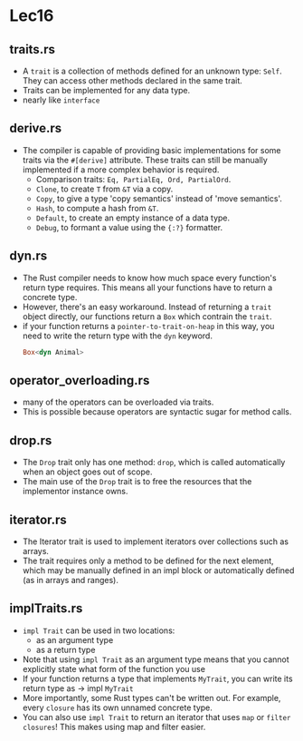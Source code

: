 # Lec16

## traits.rs
+ A `trait` is a collection of methods defined for an unknown type: `Self`. They can access other methods declared in the same trait.
+ Traits can be implemented for any data type.
+ nearly like `interface`

## derive.rs
+ The compiler is capable of providing basic implementations for some traits via the `#[derive]` attribute. These traits can still be manually implemented if a more complex behavior is required.
    + Comparison traits: `Eq, PartialEq, Ord, PartialOrd`.
    + `Clone`, to create `T` from `&T` via a copy.
    + `Copy`, to give a type 'copy semantics' instead of 'move semantics'.
    + `Hash`, to compute a hash from `&T`.
    + `Default`, to create an empty instance of a data type.
    + `Debug`, to formant a value using the `{:?}` formatter.


## dyn.rs
+ The Rust compiler needs to know how much space every function's return type requires. This means all your functions have to return a concrete type. 
+ However, there's an easy workaround. Instead of returning a `trait` object directly, our functions return a `Box` which contrain the `trait`.
+ if your function returns a `pointer-to-trait-on-heap` in this way, you need to write the return type with the `dyn` keyword.
    ```rs
    Box<dyn Animal>
    ```

## operator_overloading.rs
+ many of the operators can be overloaded via traits.
+ This is possible because operators are syntactic sugar for method calls. 

## drop.rs
+ The `Drop` trait only has one method: `drop`, which is called automatically when an object goes out of scope.
+ The main use of the `Drop` trait is to free the resources that the implementor instance owns.

## iterator.rs
+ The Iterator trait is used to implement iterators over collections such as arrays.
+ The trait requires only a method to be defined for the next element, which may be manually defined in an impl block or automatically defined (as in arrays and ranges).

## implTraits.rs
+ `impl Trait` can be used in two locations:
    + as an argument type
    + as a return type
+ Note that using `impl Trait` as an argument type means that you cannot explicitly state what form of the function you use
+ If your function returns a type that implements `MyTrait`, you can write its return type as -> impl `MyTrait`
+ More importantly, some Rust types can't be written out. For example, every `closure` has its own unnamed concrete type. 
+ You can also use `impl Trait` to return an iterator that uses `map` or `filter` `closures`! This makes using map and filter easier.
